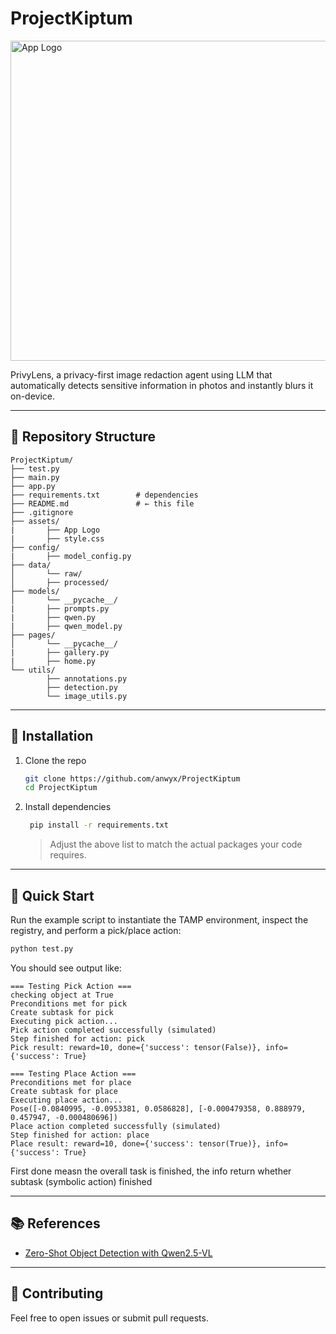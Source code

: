 # ProjectKiptum
<img width="512" height="512" alt="App Logo" src="https://github.com/user-attachments/assets/dab70112-1c42-4ef0-a576-7d7d9277216a" />

PrivyLens, a privacy-first image redaction agent using LLM that automatically detects sensitive information in photos and instantly blurs it on-device.

---

## 📁 Repository Structure

```
ProjectKiptum/
├── test.py
├── main.py
├── app.py
├── requirements.txt        # dependencies
├── README.md               # ← this file
├── .gitignore
├── assets/ 
|       ├── App Logo
|       ├── style.css
├── config/ 
|       ├── model_config.py
├── data/
│       └── raw/          
│       ├── processed/
├── models/
│       └── __pycache__/
|       ├── prompts.py
|       ├── qwen.py
|       ├── qwen_model.py
├── pages/
│       └── __pycache__/
|       ├── gallery.py
|       ├── home.py
└── utils/
        ├── annotations.py
        ├── detection.py
        └── image_utils.py               
```

---

## 🔧 Installation

1. Clone the repo
   ```bash
   git clone https://github.com/anwyx/ProjectKiptum
   cd ProjectKiptum
   ```

2. Install dependencies
   ```bash
    pip install -r requirements.txt
   ```

   > Adjust the above list to match the actual packages your code requires.

---

## 🚀 Quick Start

Run the example script to instantiate the TAMP environment, inspect the registry, and perform a pick/place action:

```bash
python test.py
```

You should see output like:

```
=== Testing Pick Action ===
checking object at True
Preconditions met for pick
Create subtask for pick
Executing pick action...
Pick action completed successfully (simulated)
Step finished for action: pick
Pick result: reward=10, done={'success': tensor(False)}, info={'success': True}

=== Testing Place Action ===
Preconditions met for place
Create subtask for place
Executing place action...
Pose([-0.0840995, -0.0953381, 0.0586828], [-0.000479358, 0.888979, 0.457947, -0.000480696])
Place action completed successfully (simulated)
Step finished for action: place
Place result: reward=10, done={'success': tensor(True)}, info={'success': True}
```
First done measn the overall task is finished, the info return whether subtask (symbolic action) finished

---

## 📚 References

- [Zero-Shot Object Detection with Qwen2.5-VL](https://github.com/roboflow/notebooks/blob/main/notebooks/zero-shot-object-detection-with-qwen2-5-vl.ipynb)  

---


## 🤝 Contributing

Feel free to open issues or submit pull requests.

